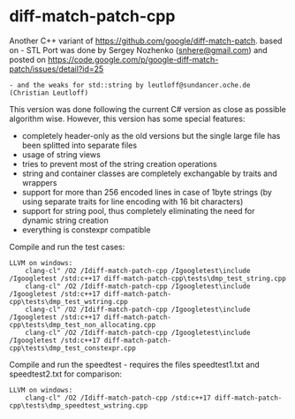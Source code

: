 diff-match-patch-cpp
========================

Another C++ variant of https://github.com/google/diff-match-patch.
based on
	- STL Port was done by Sergey Nozhenko (snhere@gmail.com) and posted on
		https://code.google.com/p/google-diff-match-patch/issues/detail?id=25

	- and the weaks for std::string by leutloff@sundancer.oche.de (Christian Leutloff)

This version was done following the current C# version as close as possible algorithm wise. However, this version has some special features:
- completely header-only as the old versions but the single large file has been splitted into separate files
- usage of string views
- tries to prevent most of the string creation operations
- string and container classes are completely exchangable by traits and wrappers
- support for more than 256 encoded lines in case of 1byte strings (by using separate traits for line encoding with 16 bit characters)
- support for string pool, thus completely eliminating the need for dynamic string creation
- everything is constexpr compatible



Compile and run the test cases:

	LLVM on windows:
		clang-cl" /O2 /Idiff-match-patch-cpp /Igoogletest\include /Igoogletest /std:c++17 diff-match-patch-cpp\tests\dmp_test_string.cpp
		clang-cl" /O2 /Idiff-match-patch-cpp /Igoogletest\include /Igoogletest /std:c++17 diff-match-patch-cpp\tests\dmp_test_wstring.cpp
		clang-cl" /O2 /Idiff-match-patch-cpp /Igoogletest\include /Igoogletest /std:c++17 diff-match-patch-cpp\tests\dmp_test_non_allocating.cpp
		clang-cl" /O2 /Idiff-match-patch-cpp /Igoogletest\include /Igoogletest /std:c++17 diff-match-patch-cpp\tests\dmp_test_constexpr.cpp

Compile and run the speedtest - requires the files speedtest1.txt and speedtest2.txt for comparison:

	LLVM on windows:
		clang-cl" /O2 /Idiff-match-patch-cpp /std:c++17 diff-match-patch-cpp\tests\dmp_speedtest_wstring.cpp
